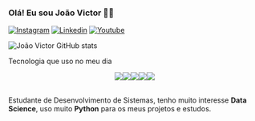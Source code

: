 ### Olá! Eu sou João Victor 👋🏻

[![Instagram](https://img.shields.io/badge/Instagram-E4405F?style=for-the-badge&logo=instagram&logoColor=white)](https://instagram.com/joao_sts_100)
[![Linkedin](https://img.shields.io/badge/LinkedIn-0077B5?style=for-the-badge&logo=linkedin&logoColor=white)](https://br.linkedin.com/in/jo%C3%A3o-victor-soares-toledo-silva-36368423b)
[![Youtube](https://img.shields.io/badge/YouTube-FF0000?style=for-the-badge&logo=youtube&logoColor=white)](http://www.youtube.com/@joaovictorsoares6616)

![João Victor GitHub stats](https://github-readme-stats.vercel.app/api?username=anuraghazra&show_icons=true&theme=radical)

Tecnologia que uso no meu dia

<div style="display: flex; justify-content: center;">
  <img src="https://img.shields.io/badge/Python-14354C?style=for-the-badge&logo=python&logoColor=white">
  <img src="https://img.shields.io/badge/C%23-239120?style=for-the-badge&logo=c-sharp&logoColor=white">
  <img src="https://img.shields.io/badge/HTML5-E34F26?style=for-the-badge&logo=html5&logoColor=white">
  <img src="https://img.shields.io/badge/CSS3-1572B6?style=for-the-badge&logo=css3&logoColor=white">
  <img src="https://img.shields.io/badge/JavaScript-323330?style=for-the-badge&logo=javascript&logoColor=F7DF1E">
</div><br>

Estudante de Desenvolvimento de Sistemas, tenho muito interesse **Data Science**, uso muito **Python** para os meus projetos e estudos.
